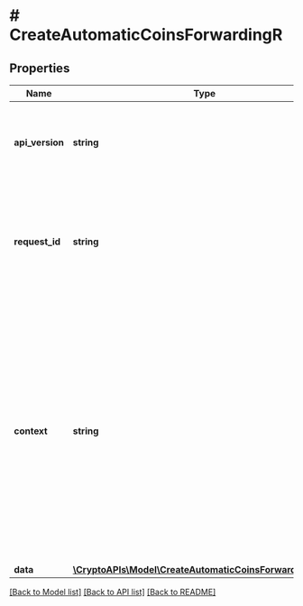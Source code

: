 # # CreateAutomaticCoinsForwardingR

## Properties

Name | Type | Description | Notes
------------ | ------------- | ------------- | -------------
**api_version** | **string** | Specifies the version of the API that incorporates this endpoint. |
**request_id** | **string** | Defines the ID of the request. The &#x60;requestId&#x60; is generated by Crypto APIs and it&#39;s unique for every request. |
**context** | **string** | In batch situations the user can use the context to correlate responses with requests. This property is present regardless of whether the response was successful or returned as an error. &#x60;context&#x60; is specified by the user. | [optional]
**data** | [**\CryptoAPIs\Model\CreateAutomaticCoinsForwardingRData**](CreateAutomaticCoinsForwardingRData.md) |  |

[[Back to Model list]](../../README.md#models) [[Back to API list]](../../README.md#endpoints) [[Back to README]](../../README.md)
